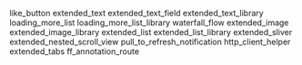 like_button
extended_text
extended_text_field
extended_text_library
loading_more_list
loading_more_list_library
waterfall_flow
extended_image
extended_image_library
extended_list
extended_list_library
extended_sliver
extended_nested_scroll_view
pull_to_refresh_notification
http_client_helper
extended_tabs
ff_annotation_route